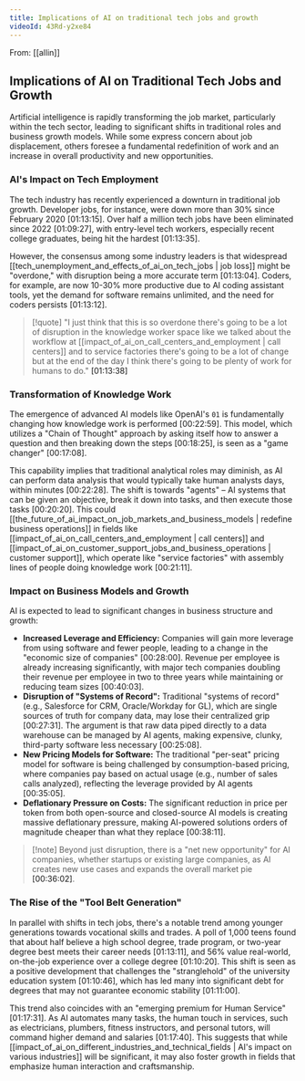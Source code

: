 ```yaml
---
title: Implications of AI on traditional tech jobs and growth
videoId: 43Rd-y2xe84
---
```


From: [[allin]] <br/> 
## Implications of AI on Traditional Tech Jobs and Growth

Artificial intelligence is rapidly transforming the job market, particularly within the tech sector, leading to significant shifts in traditional roles and business growth models. While some express concern about job displacement, others foresee a fundamental redefinition of work and an increase in overall productivity and new opportunities.

### AI's Impact on Tech Employment

The tech industry has recently experienced a downturn in traditional job growth. Developer jobs, for instance, were down more than 30% since February 2020 <a class="yt-timestamp" data-t="01:13:15">[01:13:15]</a>. Over half a million tech jobs have been eliminated since 2022 <a class="yt-timestamp" data-t="01:09:27">[01:09:27]</a>, with entry-level tech workers, especially recent college graduates, being hit the hardest <a class="yt-timestamp" data-t="01:13:35">[01:13:35]</a>.

However, the consensus among some industry leaders is that widespread [[tech_unemployment_and_effects_of_ai_on_tech_jobs | job loss]] might be "overdone," with disruption being a more accurate term <a class="yt-timestamp" data-t="01:13:04">[01:13:04]</a>. Coders, for example, are now 10-30% more productive due to AI coding assistant tools, yet the demand for software remains unlimited, and the need for coders persists <a class="yt-timestamp" data-t="01:13:12">[01:13:12]</a>.

> [!quote] "I just think that this is so overdone there's going to be a lot of disruption in the knowledge worker space like we talked about the workflow at [[impact_of_ai_on_call_centers_and_employment | call centers]] and to service factories there's going to be a lot of change but at the end of the day I think there's going to be plenty of work for humans to do." <a class="yt-timestamp" data-t="01:13:38">[01:13:38]</a>

### Transformation of Knowledge Work

The emergence of advanced AI models like OpenAI's `01` is fundamentally changing how knowledge work is performed <a class="yt-timestamp" data-t="00:22:59">[00:22:59]</a>. This model, which utilizes a "Chain of Thought" approach by asking itself how to answer a question and then breaking down the steps <a class="yt-timestamp" data-t="00:18:25">[00:18:25]</a>, is seen as a "game changer" <a class="yt-timestamp" data-t="00:17:08">[00:17:08]</a>.

This capability implies that traditional analytical roles may diminish, as AI can perform data analysis that would typically take human analysts days, within minutes <a class="yt-timestamp" data-t="00:22:28">[00:22:28]</a>. The shift is towards "agents" – AI systems that can be given an objective, break it down into tasks, and then execute those tasks <a class="yt-timestamp" data-t="00:20:20">[00:20:20]</a>. This could [[the_future_of_ai_impact_on_job_markets_and_business_models | redefine business operations]] in fields like [[impact_of_ai_on_call_centers_and_employment | call centers]] and [[impact_of_ai_on_customer_support_jobs_and_business_operations | customer support]], which operate like "service factories" with assembly lines of people doing knowledge work <a class="yt-timestamp" data-t="00:21:11">[00:21:11]</a>.

### Impact on Business Models and Growth

AI is expected to lead to significant changes in business structure and growth:

*   **Increased Leverage and Efficiency:** Companies will gain more leverage from using software and fewer people, leading to a change in the "economic size of companies" <a class="yt-timestamp" data-t="00:28:00">[00:28:00]</a>. Revenue per employee is already increasing significantly, with major tech companies doubling their revenue per employee in two to three years while maintaining or reducing team sizes <a class="yt-timestamp" data-t="00:40:03">[00:40:03]</a>.
*   **Disruption of "Systems of Record":** Traditional "systems of record" (e.g., Salesforce for CRM, Oracle/Workday for GL), which are single sources of truth for company data, may lose their centralized grip <a class="yt-timestamp" data-t="00:27:31">[00:27:31]</a>. The argument is that raw data piped directly to a data warehouse can be managed by AI agents, making expensive, clunky, third-party software less necessary <a class="yt-timestamp" data-t="00:25:08">[00:25:08]</a>.
*   **New Pricing Models for Software:** The traditional "per-seat" pricing model for software is being challenged by consumption-based pricing, where companies pay based on actual usage (e.g., number of sales calls analyzed), reflecting the leverage provided by AI agents <a class="yt-timestamp" data-t="00:35:05">[00:35:05]</a>.
*   **Deflationary Pressure on Costs:** The significant reduction in price per token from both open-source and closed-source AI models is creating massive deflationary pressure, making AI-powered solutions orders of magnitude cheaper than what they replace <a class="yt-timestamp" data-t="00:38:11">[00:38:11]</a>.

> [!note] Beyond just disruption, there is a "net new opportunity" for AI companies, whether startups or existing large companies, as AI creates new use cases and expands the overall market pie <a class="yt-timestamp" data-t="00:36:02">[00:36:02]</a>.

### The Rise of the "Tool Belt Generation"

In parallel with shifts in tech jobs, there's a notable trend among younger generations towards vocational skills and trades. A poll of 1,000 teens found that about half believe a high school degree, trade program, or two-year degree best meets their career needs <a class="yt-timestamp" data-t="01:13:11">[01:13:11]</a>, and 56% value real-world, on-the-job experience over a college degree <a class="yt-timestamp" data-t="01:10:20">[01:10:20]</a>. This shift is seen as a positive development that challenges the "stranglehold" of the university education system <a class="yt-timestamp" data-t="01:10:46">[01:10:46]</a>, which has led many into significant debt for degrees that may not guarantee economic stability <a class="yt-timestamp" data-t="01:11:00">[01:11:00]</a>.

This trend also coincides with an "emerging premium for Human Service" <a class="yt-timestamp" data-t="01:17:31">[01:17:31]</a>. As AI automates many tasks, the human touch in services, such as electricians, plumbers, fitness instructors, and personal tutors, will command higher demand and salaries <a class="yt-timestamp" data-t="01:17:40">[01:17:40]</a>. This suggests that while [[impact_of_ai_on_different_industries_and_technical_fields | AI's impact on various industries]] will be significant, it may also foster growth in fields that emphasize human interaction and craftsmanship.